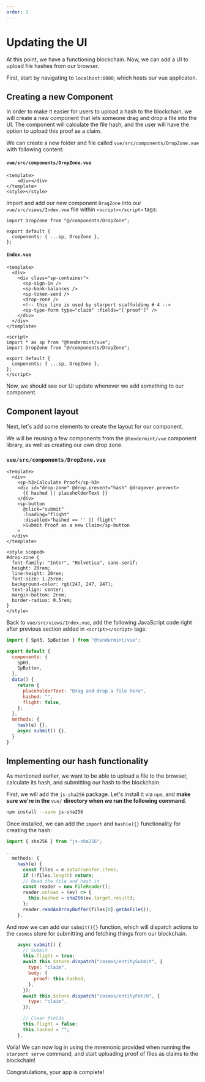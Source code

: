 ```yaml
---
order: 2
---
```


# Updating the UI

At this point, we have a functioning blockchain. Now, we can add a UI to upload file hashes from our browser.

First, start by navigating to `localhost:8080`, which hosts our vue applicaton.

## Creating a new Component

In order to make it easier for users to upload a hash to the blockchain, we will create a new component that lets someone drag and drop a file into the UI. The component will calculate the file hash, and the user will have the option to upload this proof as a claim.

We can create a new folder and file called `vue/src/components/DropZone.vue` with following content:

#### `vue/src/components/DropZone.vue`
```vue
<template>
    <div></div>
</template>
<style></style>
```

Import and add our new component `DragZone` into our `vue/src/views/Index.vue` file within `<script></script>` tags:

```vue
import DropZone from "@/components/DropZone";

export default {
  components: { ...sp, DropZone },
};
```

#### `Index.vue`
```vue
<template>
  <div>
    <div class="sp-container">
      <sp-sign-in />
      <sp-bank-balances />
      <sp-token-send />
      <drop-zone />
      <!-- this line is used by starport scaffolding # 4 -->
      <sp-type-form type="claim" :fields="['proof']" />
    </div>
  </div>
</template>

<script>
import * as sp from "@tendermint/vue";
import DropZone from "@/components/DropZone";

export default {
  components: { ...sp, DropZone },
};
</script>
```

Now, we should see our UI update whenever we add something to our component.

## Component layout

Next, let's add some elements to create the layout for our component. 

We will be reusing a few components from the `@tendermint/vue` component library, as well as creating our own drop zone.

### `vue/src/components/DropZone.vue`

```vue
<template>
  <div>
    <sp-h3>Calculate Proof</sp-h3>
    <div id="drop-zone" @drop.prevent="hash" @dragover.prevent>
      {{ hashed || placeholderText }}
    </div>
    <sp-button
      @click="submit"
      :loading="flight"
      :disabled="hashed == '' || flight"
      >Submit Proof as a new Claim</sp-button
    >
  </div>
</template>

<style scoped>
#drop-zone {
  font-family: "Inter", "Helvetica", sans-serif;
  height: 20rem;
  line-height: 20rem;
  font-size: 1.25rem;
  background-color: rgb(247, 247, 247);
  text-align: center;
  margin-bottom: 2rem;
  border-radius: 0.5rem;
}
</style>
```

Back to `vue/src/views/Index.vue`, add the following JavaScript code right after previous section added in `<script></script>` tags:

```js
import { SpH3, SpButton } from "@tendermint/vue";

export default {
  components: {
    SpH3,
    SpButton,
  },
  data() {
    return {
      placeholderText: "Drag and drop a file here",
      hashed: "",
      flight: false,
    };
  },
  methods: {
    hash(e) {},
    async submit() {},
  }
}
```


## Implementing our hash functionality

As mentioned earlier, we want to be able to upload a file to the browser, calculate its hash, and submitting our hash to the blockchain.

First, we will add the `js-sha256` package. Let's install it via `npm`, and **make sure we're in the** `vue/` **directory when we run the following command**.

```sh
npm install --save js-sha256
```

Once installed, we can add the `import` and `hash(e){}` functionality for creating the hash:

```js
import { sha256 } from "js-sha256";

...
  methods: {
    hash(e) {
      const files = e.dataTransfer.items;
      if (!files.length) return;
      // Read the file and hash it
      const reader = new FileReader();
      reader.onload = (ev) => {
        this.hashed = sha256(ev.target.result);
      };
      reader.readAsArrayBuffer(files[0].getAsFile());
    },
```

And now we can add our `submit(){}` function, which will dispatch actions to the `cosmos` store for submitting and fetching things from our blockchain.

```js
    async submit() {
      // Submit
      this.flight = true;
      await this.$store.dispatch("cosmos/entitySubmit", {
        type: "claim",
        body: {
          proof: this.hashed,
        },
      });
      await this.$store.dispatch("cosmos/entityFetch", {
        type: "claim",
      });

      // Clear fields
      this.flight = false;
      this.hashed = "";
    },
```

Voilà! We can now log in using the mnemonic provided when running the `starport serve` command, and start uploading proof of files as claims to the blockchain!

Congratulations, your app is complete!
